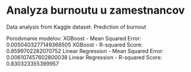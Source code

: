 # Analyza burnoutu u zamestnancov
Data analysis from Kaggle dataset. Prediction of burnout 

Porodvnanie modelov:
XGBoost - Mean Squared Error: 0.0050403277149366505
XGBoost - R-squared Score: 0.8599702282070752
Linear Regression - Mean Squared Error: 0.006107457602800038
Linear Regression - R-squared Score: 0.830323355399957
